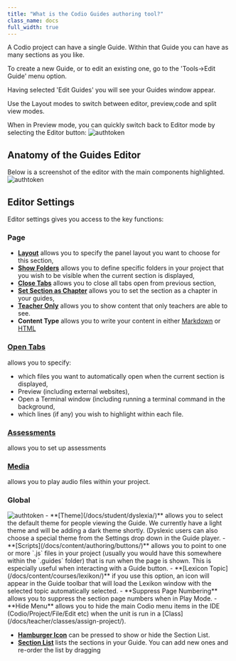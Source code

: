 ```yaml
---
title: "What is the Codio Guides authoring tool?"
class_name: docs
full_width: true
---
```


A Codio project can have a single Guide. Within that Guide you can have as many sections as you like.

To create a new Guide, or to edit an existing one, go to the 'Tools->Edit Guide' menu option.

Having selected 'Edit Guides' you will see your Guides window appear.

Use the Layout modes to switch between editor, preview,code and split view modes.

When in Preview mode, you can quickly switch back to Editor mode by selecting the Editor button:
<img alt="authtoken" src="/img/docs/guides/editor.png" class="simple"/>

## Anatomy of the Guides Editor
Below is a screenshot of the editor with the main components highlighted. 
<img alt="authtoken" src="/img/docs/guides/overview.png" class="simple"/>

## Editor Settings
Editor settings gives you access to the key functions:

### Page
  - **[Layout](/docs/content/authoring/layouts/)** allows you to specify the panel layout you want to choose for this section,
  - **[Show Folders](/docs/content/authoring/hide-folder/)** allows you to define specific folders in your project that you wish to be visible when the current section is displayed,
  - **[Close Tabs](/docs/content/authoring/inline/)** allows you to close all tabs open from previous section,
  - **[Set Section as Chapter](/docs/content/authoring/chapter/)** allows you to set the section as a chapter in your guides,
  - **[Teacher Only](/docs/content/authoring/solutions/)** allows you to show content that only teachers are able to see.
  - **Content Type** allows you to write your content in either [Markdown](/docs/content/authoring/edit/) or [HTML](/docs/content/authoring/edit-html/) 

### [Open Tabs](/docs/content/authoring/auto-open/)
allows you to specify:

  - which files you want to automatically open when the current section is displayed,
  - Preview (including external websites),
  - Open a Terminal window (including running a terminal command in the background,
  - which lines (if any) you wish to highlight within each file.


### [Assessments](/docs/content/authoring/assessments/) 
allows you to set up assessments

### [Media](/docs/content/authoring/imvid)
allows you to play audio files within your project.


### Global
<img alt="authtoken" src="/img/docs/guides/globalsettings.png" class="simple"/>
- **[Theme](/docs/student/dyslexia/)** allows you to select the default theme for people viewing the Guide. We currently have a light theme and will be adding a dark theme shortly. (Dyslexic users can also choose a special theme from the Settings drop down in the Guide player.
- **[Scripts](/docs/content/authoring/buttons/)** allows you to point to one or more `.js` files in your project (usually you would have this somewhere within the `.guides` folder) that is run when the page is shown. This is especially useful when interacting with a Guide button.
- **[Lexicon Topic](/docs/content/courses/lexikon/)**  if you use this option, an icon will appear in the Guide toolbar that will load the Lexikon window with the selected topic automatically selected.
- **Suppress Page Numbering** allows you to suppress the section page numbers when in Play Mode.
- **Hide Menu** allows you to hide the main Codio menu items in the IDE (Codio/Project/File/Edit etc) when the unit is run in a [Class](/docs/teacher/classes/assign-project/).


- **[Hamburger Icon](/docs/content/authoring/collapse/)** can be pressed to show or hide the Section List.
- **[Section List](/docs/content/authoring/add-section/)** lists the sections in your Guide. You can add new ones and re-order the list by dragging


